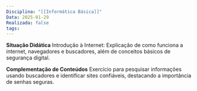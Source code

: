 ```yaml
---
Disciplina: "[[Informática Básica]]"
Data: 2025-01-29
Realizada: false
tags:
---
```


**Situação Didática**
Introdução à Internet: Explicação de como funciona a internet, navegadores e buscadores, além de conceitos básicos de segurança digital.

**Complementação de Conteúdos**
Exercício para pesquisar informações usando buscadores e identificar sites confiáveis, destacando a importância de senhas seguras.